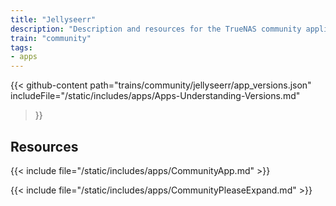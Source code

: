 ```yaml
---
title: "Jellyseerr"
description: "Description and resources for the TrueNAS community application called Jellyseerr."
train: "community"
tags:
- apps
---
```


{{< github-content 
    path="trains/community/jellyseerr/app_versions.json"
	includeFile="/static/includes/apps/Apps-Understanding-Versions.md"
>}}

## Resources

{{< include file="/static/includes/apps/CommunityApp.md" >}}

{{< include file="/static/includes/apps/CommunityPleaseExpand.md" >}}

<!--
<div class="docs-sections">

{{< doc-card title="<appname> Deployments" link="/resources/"
descr="How to deploy and configure the <appname> app." >}}

</div>
-->
